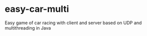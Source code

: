 # easy-car-multi
Easy game of car racing with client and server based on UDP and multithreading in Java
